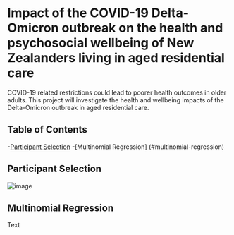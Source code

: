 # Impact of the COVID-19 Delta-Omicron outbreak on the health and psychosocial wellbeing of New Zealanders living in aged residential care

COVID-19 related restrictions could lead to poorer health outcomes in older 
adults. This project will investigate the health and wellbeing impacts of the 
Delta-Omicron outbreak in aged residential care.

##  Table of Contents
-[Participant Selection](#data-selection)
-[Multinomial Regression] (#multinomial-regression)


##  Participant Selection
![image](https://user-images.githubusercontent.com/58774448/218614249-dcf41532-39f7-46fb-bef2-76749b003251.png)

## Multinomial Regression 
Text
